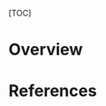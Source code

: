 [TOC]

# Overview


# References

[wiki]: https://en.wikipedia.org/wiki/File_system
[list-file-systems]: https://en.wikipedia.org/wiki/List_of_file_systems
[archwiki]: https://wiki.archlinux.org/index.php/file_systems
[comparison-distributed-fs]: https://en.wikipedia.org/wiki/Comparison_of_distributed_file_systems
